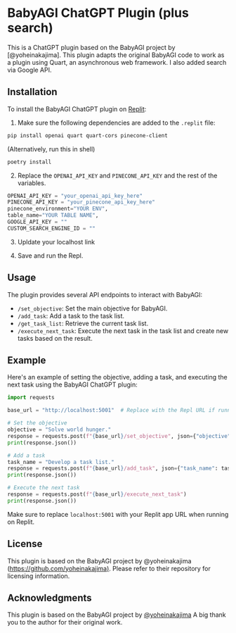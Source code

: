 # BabyAGI ChatGPT Plugin (plus search)

This is a ChatGPT plugin based on the BabyAGI project by [@yoheinakajima]. This plugin adapts the original BabyAGI code to work as a plugin using Quart, an asynchronous web framework. I also added search via Google API. 

## Installation

To install the BabyAGI ChatGPT plugin on [Replit](https://replit.com/):

1. Make sure the following dependencies are added to the `.replit` file:

```bash
pip install openai quart quart-cors pinecone-client
```

(Alternatively, run this in shell)
```bash
poetry install
```

2. Replace the `OPENAI_API_KEY` and `PINECONE_API_KEY` and the rest of the variables.

```python
OPENAI_API_KEY = "your_openai_api_key_here"
PINECONE_API_KEY = "your_pinecone_api_key_here"
pinecone_environment="YOUR ENV",
table_name="YOUR TABLE NAME",
GOOGLE_API_KEY = ""
CUSTOM_SEARCH_ENGINE_ID = ""
```

3. Upldate your localhost link

4. Save and run the Repl.

## Usage

The plugin provides several API endpoints to interact with BabyAGI:

- `/set_objective`: Set the main objective for BabyAGI.
- `/add_task`: Add a task to the task list.
- `/get_task_list`: Retrieve the current task list.
- `/execute_next_task`: Execute the next task in the task list and create new tasks based on the result.


## Example

Here's an example of setting the objective, adding a task, and executing the next task using the BabyAGI ChatGPT plugin:

```python
import requests

base_url = "http://localhost:5001"  # Replace with the Repl URL if running on Replit

# Set the objective
objective = "Solve world hunger."
response = requests.post(f"{base_url}/set_objective", json={"objective": objective})
print(response.json())

# Add a task
task_name = "Develop a task list."
response = requests.post(f"{base_url}/add_task", json={"task_name": task_name})
print(response.json())

# Execute the next task
response = requests.post(f"{base_url}/execute_next_task")
print(response.json())
```

Make sure to replace `localhost:5001` with your Replit app URL when running on Replit.

## License

This plugin is based on the BabyAGI project by @yoheinakajima
([https://github.com/yoheinakajima)](https://github.com/yoheinakajima). Please refer to their repository for licensing information.

## Acknowledgments

This plugin is based on the BabyAGI project by [@yoheinakajima]([https://github.com/yoheinakajima)
A big thank you to the author for their original work.
